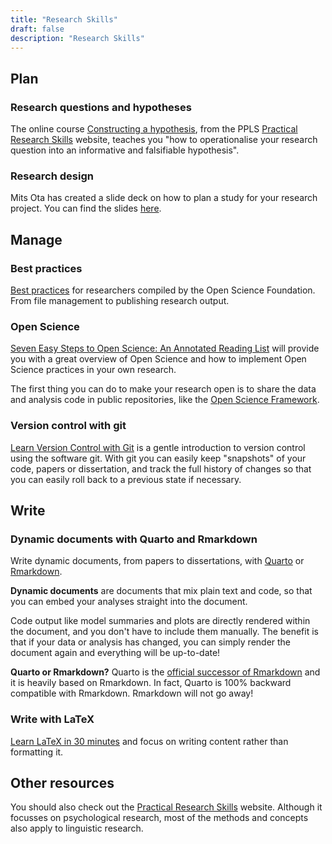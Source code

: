 ```yaml
---
title: "Research Skills"
draft: false
description: "Research Skills"
---
```


## Plan

### Research questions and hypotheses

The online course [Constructing a hypothesis](https://uoepsy.github.io/prs/Question_01_constructing.html), from the PPLS [Practical Research Skills](https://uoepsy.github.io/prs/index.html) website, teaches you "how to operationalise your research question into an informative and falsifiable hypothesis".

### Research design

Mits Ota has created a slide deck on how to plan a study for your research project. You can find the slides [here](docs/W2_preparing_projects.pdf).

## Manage

### Best practices

[Best practices](https://help.osf.io/hc/en-us/categories/360001530634-Best-Practices) for researchers compiled by the Open Science Foundation. From file management to publishing research output.

### Open Science

[Seven Easy Steps to Open Science: An Annotated Reading List](https://doi.org/10.1027/2151-2604/a000387) will provide you with a great overview of Open Science and how to implement Open Science practices in your own research.

The first thing you can do to make your research open is to share the data and analysis code in public repositories, like the [Open Science Framework](https://osf.io).

### Version control with git

[Learn Version Control with Git](https://www.git-tower.com/learn/git/ebook) is a gentle introduction to version control using the software git.
With git you can easily keep "snapshots" of your code, papers or dissertation, and track the full history of changes so that you can easily roll back to a previous state if necessary.

## Write

### Dynamic documents with Quarto and Rmarkdown

Write dynamic documents, from papers to dissertations, with [Quarto](https://quarto.org) or [Rmarkdown](https://rmarkdown.rstudio.com/docs/).

**Dynamic documents** are documents that mix plain text and code, so that you can embed your analyses straight into the document.

Code output like model summaries and plots are directly rendered within the document, and you don't have to include them manually.
The benefit is that if your data or analysis has changed, you can simply render the document again and everything will be up-to-date!

<div class="alert alert-warning">
  <strong>Quarto or Rmarkdown?</strong> Quarto is the <a href="https://quarto.org/docs/faq/rmarkdown.html">official successor of Rmarkdown</a> and it is heavily based on Rmarkdown. In fact, Quarto is 100% backward compatible with Rmarkdown. Rmarkdown will not go away!
</div>

### Write with LaTeX

[Learn LaTeX in 30 minutes](https://www.overleaf.com/learn/latex/Learn_LaTeX_in_30_minutes) and focus on writing content rather than formatting it.


## Other resources

You should also check out the [Practical Research Skills](https://uoepsy.github.io/prs/index.html) website.
Although it focusses on psychological research, most of the methods and concepts also apply to linguistic research.
